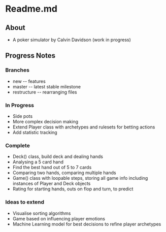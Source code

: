 # Readme.md
## About
* A poker simulator by Calvin Davidson (work in progress)
## Progress Notes
### Branches
* new -- features
* master -- latest stable milestone
* restructure -- rearranging files
### In Progress
* Side pots
* More complex decision making
* Extend Player class with archetypes and rulesets for betting actions
* Add statistic tracking

### Complete
* Deck() class, build deck and dealing hands
* Analysing a 5 card hand
* Find the best hand out of 5 to 7 cards
* Comparing two hands, comparing multiple hands
* Game() class with loopable steps, storing all game info including instances of Player and Deck objects
* Rating for starting hands, outs on flop and turn, to predict

### Ideas to extend
* Visualise sorting algorithms
* Game based on influencing player emotions
* Machine Learning model for best decisions to refine player archetypes

